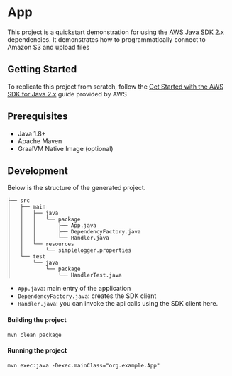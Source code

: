# App

This project is a quickstart demonstration for using the [AWS Java SDK 2.x](https://github.com/aws/aws-sdk-java-v2) dependencies. It demonstrates how to programmatically connect to Amazon S3 and upload files

## Getting Started

To replicate this project from scratch, follow the [Get Started with the AWS SDK for Java 2.x](https://docs.aws.amazon.com/sdk-for-java/latest/developer-guide/get-started.html) guide provided by AWS

## Prerequisites
- Java 1.8+
- Apache Maven
- GraalVM Native Image (optional)

## Development

Below is the structure of the generated project.

```
├── src
│   ├── main
│   │   ├── java
│   │   │   └── package
│   │   │       ├── App.java
│   │   │       ├── DependencyFactory.java
│   │   │       └── Handler.java
│   │   └── resources
│   │       └── simplelogger.properties
│   └── test
│       └── java
│           └── package
│               └── HandlerTest.java
```

- `App.java`: main entry of the application
- `DependencyFactory.java`: creates the SDK client
- `Handler.java`: you can invoke the api calls using the SDK client here.

#### Building the project
```
mvn clean package
```
#### Running the project
```
mvn exec:java -Dexec.mainClass="org.example.App"
```